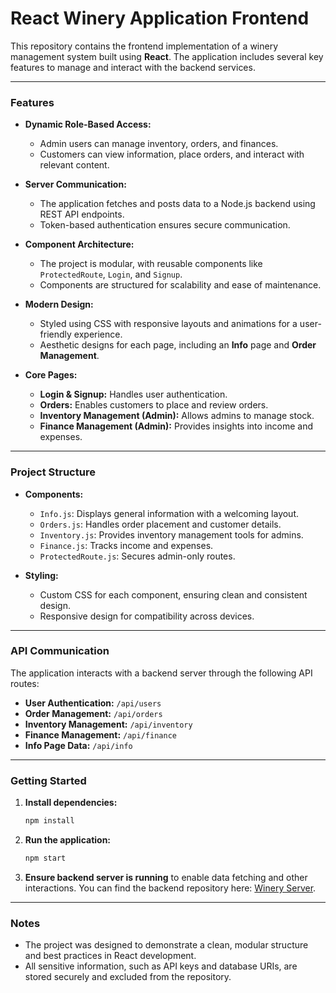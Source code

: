 
# React Winery Application Frontend

This repository contains the frontend implementation of a winery management system built using **React**. The application includes several key features to manage and interact with the backend services.

---

### Features

- **Dynamic Role-Based Access:**
  - Admin users can manage inventory, orders, and finances.
  - Customers can view information, place orders, and interact with relevant content.

- **Server Communication:**
  - The application fetches and posts data to a Node.js backend using REST API endpoints.
  - Token-based authentication ensures secure communication.

- **Component Architecture:**
  - The project is modular, with reusable components like `ProtectedRoute`, `Login`, and `Signup`.
  - Components are structured for scalability and ease of maintenance.

- **Modern Design:**
  - Styled using CSS with responsive layouts and animations for a user-friendly experience.
  - Aesthetic designs for each page, including an **Info** page and **Order Management**.

- **Core Pages:**
  - **Login & Signup:** Handles user authentication.
  - **Orders:** Enables customers to place and review orders.
  - **Inventory Management (Admin):** Allows admins to manage stock.
  - **Finance Management (Admin):** Provides insights into income and expenses.

---

### Project Structure

- **Components:**
  - `Info.js`: Displays general information with a welcoming layout.
  - `Orders.js`: Handles order placement and customer details.
  - `Inventory.js`: Provides inventory management tools for admins.
  - `Finance.js`: Tracks income and expenses.
  - `ProtectedRoute.js`: Secures admin-only routes.

- **Styling:**
  - Custom CSS for each component, ensuring clean and consistent design.
  - Responsive design for compatibility across devices.

---

### API Communication

The application interacts with a backend server through the following API routes:
- **User Authentication:** `/api/users`
- **Order Management:** `/api/orders`
- **Inventory Management:** `/api/inventory`
- **Finance Management:** `/api/finance`
- **Info Page Data:** `/api/info`

---

### Getting Started

1. **Install dependencies:**
   ```bash
   npm install
   ```

2. **Run the application:**
   ```bash
   npm start
   ```

3. **Ensure backend server is running** to enable data fetching and other interactions.
   You can find the backend repository here: [Winery Server](https://github.com/YehonatanHayat/Winery-server.git).

---

### Notes

- The project was designed to demonstrate a clean, modular structure and best practices in React development.
- All sensitive information, such as API keys and database URIs, are stored securely and excluded from the repository.
